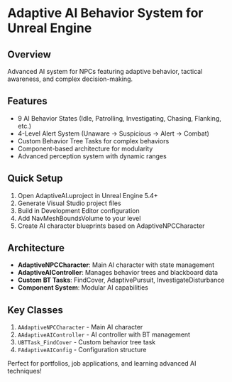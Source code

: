 # Adaptive AI Behavior System for Unreal Engine

## Overview
Advanced AI system for NPCs featuring adaptive behavior, tactical awareness, and complex decision-making.

## Features
- 9 AI Behavior States (Idle, Patrolling, Investigating, Chasing, Flanking, etc.)
- 4-Level Alert System (Unaware → Suspicious → Alert → Combat)
- Custom Behavior Tree Tasks for complex behaviors
- Component-based architecture for modularity
- Advanced perception system with dynamic ranges

## Quick Setup
1. Open AdaptiveAI.uproject in Unreal Engine 5.4+
2. Generate Visual Studio project files
3. Build in Development Editor configuration
4. Add NavMeshBoundsVolume to your level
5. Create AI character blueprints based on AdaptiveNPCCharacter

## Architecture
- **AdaptiveNPCCharacter**: Main AI character with state management
- **AdaptiveAIController**: Manages behavior trees and blackboard data
- **Custom BT Tasks**: FindCover, AdaptivePursuit, InvestigateDisturbance
- **Component System**: Modular AI capabilities

## Key Classes
1. `AAdaptiveNPCCharacter` - Main AI character
2. `AAdaptiveAIController` - AI controller with BT management
3. `UBTTask_FindCover` - Custom behavior tree task
4. `FAdaptiveAIConfig` - Configuration structure

Perfect for portfolios, job applications, and learning advanced AI techniques!
